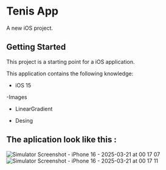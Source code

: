 # Tenis App

A new iOS project.

## Getting Started

This project is a starting point for a iOS application.

This application contains the following knowledge:

- iOS 15

-Images

- LinearGradient

- Desing

## The aplication look like this :

![Simulator Screenshot - iPhone 16 - 2025-03-21 at 00 17 07](https://github.com/user-attachments/assets/2cb0f175-416f-43b6-9554-d4cef0c011dc)
![Simulator Screenshot - iPhone 16 - 2025-03-21 at 00 17 11](https://github.com/user-attachments/assets/c5a5b5ff-56c5-4137-87ac-950581f9abca)
